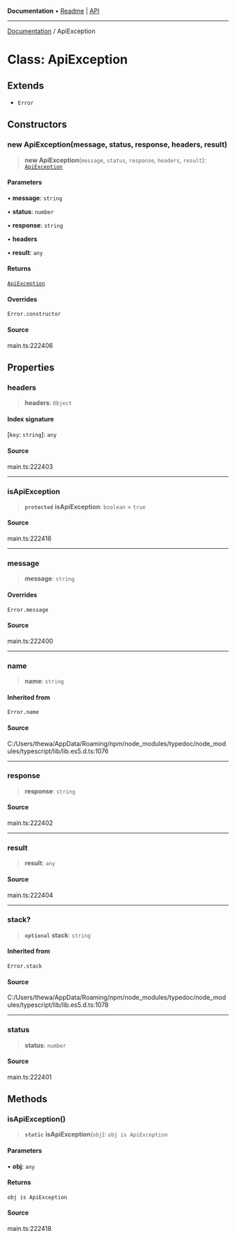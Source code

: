 **Documentation** • [Readme](../README.md) \| [API](../globals.md)

***

[Documentation](../README.md) / ApiException

# Class: ApiException

## Extends

- `Error`

## Constructors

### new ApiException(message, status, response, headers, result)

> **new ApiException**(`message`, `status`, `response`, `headers`, `result`): [`ApiException`](ApiException.md)

#### Parameters

• **message**: `string`

• **status**: `number`

• **response**: `string`

• **headers**

• **result**: `any`

#### Returns

[`ApiException`](ApiException.md)

#### Overrides

`Error.constructor`

#### Source

main.ts:222406

## Properties

### headers

> **headers**: `Object`

#### Index signature

 \[`key`: `string`\]: `any`

#### Source

main.ts:222403

***

### isApiException

> **`protected`** **isApiException**: `boolean` = `true`

#### Source

main.ts:222416

***

### message

> **message**: `string`

#### Overrides

`Error.message`

#### Source

main.ts:222400

***

### name

> **name**: `string`

#### Inherited from

`Error.name`

#### Source

C:/Users/thewa/AppData/Roaming/npm/node\_modules/typedoc/node\_modules/typescript/lib/lib.es5.d.ts:1076

***

### response

> **response**: `string`

#### Source

main.ts:222402

***

### result

> **result**: `any`

#### Source

main.ts:222404

***

### stack?

> **`optional`** **stack**: `string`

#### Inherited from

`Error.stack`

#### Source

C:/Users/thewa/AppData/Roaming/npm/node\_modules/typedoc/node\_modules/typescript/lib/lib.es5.d.ts:1078

***

### status

> **status**: `number`

#### Source

main.ts:222401

## Methods

### isApiException()

> **`static`** **isApiException**(`obj`): `obj is ApiException`

#### Parameters

• **obj**: `any`

#### Returns

`obj is ApiException`

#### Source

main.ts:222418
